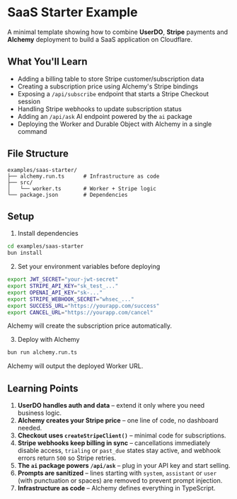 # SaaS Starter Example

A minimal template showing how to combine **UserDO**, **Stripe** payments and **Alchemy** deployment to build a SaaS application on Cloudflare.

## What You'll Learn

- Adding a billing table to store Stripe customer/subscription data
- Creating a subscription price using Alchemy's Stripe bindings
- Exposing a `/api/subscribe` endpoint that starts a Stripe Checkout session
- Handling Stripe webhooks to update subscription status
- Adding an `/api/ask` AI endpoint powered by the `ai` package
- Deploying the Worker and Durable Object with Alchemy in a single command

## File Structure

```
examples/saas-starter/
├── alchemy.run.ts      # Infrastructure as code
├── src/
│   └── worker.ts       # Worker + Stripe logic
└── package.json        # Dependencies
```

## Setup

1. Install dependencies

```bash
cd examples/saas-starter
bun install
```

2. Set your environment variables before deploying

```bash
export JWT_SECRET="your-jwt-secret"
export STRIPE_API_KEY="sk_test_..."
export OPENAI_API_KEY="sk-..."
export STRIPE_WEBHOOK_SECRET="whsec_..."
export SUCCESS_URL="https://yourapp.com/success"
export CANCEL_URL="https://yourapp.com/cancel"
```

Alchemy will create the subscription price automatically.

3. Deploy with Alchemy

```bash
bun run alchemy.run.ts
```

Alchemy will output the deployed Worker URL.

## Learning Points

1. **UserDO handles auth and data** – extend it only where you need business logic.
2. **Alchemy creates your Stripe price** – one line of code, no dashboard needed.
3. **Checkout uses `createStripeClient()`** – minimal code for subscriptions.
4. **Stripe webhooks keep billing in sync** – cancellations immediately disable access, `trialing` or `past_due` states stay active, and webhook errors return `500` so Stripe retries.
5. **The `ai` package powers `/api/ask`** – plug in your API key and start selling.
6. **Prompts are sanitized** – lines starting with `system`, `assistant` or `user` (with punctuation or spaces) are removed to prevent prompt injection.
7. **Infrastructure as code** – Alchemy defines everything in TypeScript.

